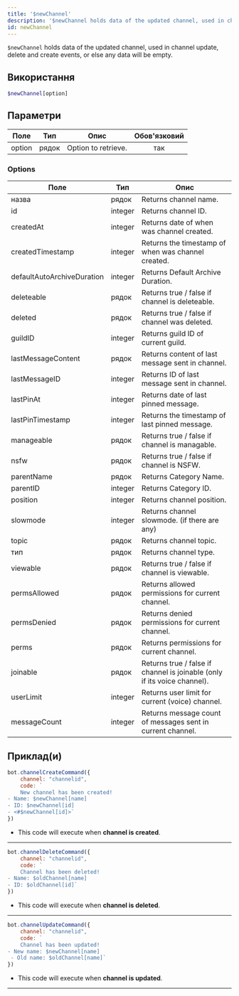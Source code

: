 ```yaml
---
title: '$newChannel'
description: '$newChannel holds data of the updated channel, used in channel update, delete and create events, or else any data will be empty.'
id: newChannel
---
```


`$newChannel` holds data of the updated channel, used in channel update, delete and create events, or else any data will be empty.

## Використання

```php
$newChannel[option]
```

## Параметри

| Поле   | Тип   | Опис                | Обов'язковий |
| ------ | ----- | ------------------- |:------------:|
| option | рядок | Option to retrieve. |     так      |


### Options

| Поле                       | Тип     | Опис                                                                     |
| -------------------------- | ------- | ------------------------------------------------------------------------ |
| назва                      | рядок   | Returns channel name.                                                    |
| id                         | integer | Returns channel ID.                                                      |
| createdAt                  | integer | Returns date of when was channel created.                                |
| createdTimestamp           | integer | Returns the timestamp of when was channel created.                       |
| defaultAutoArchiveDuration | integer | Returns Default Archive Duration.                                        |
| deleteable                 | рядок   | Returns true / false if channel is deleteable.                           |
| deleted                    | рядок   | Returns true / false if channel was deleted.                             |
| guildID                    | integer | Returns guild ID of current guild.                                       |
| lastMessageContent         | рядок   | Returns content of last message sent in channel.                         |
| lastMessageID              | integer | Returns ID of last message sent in channel.                              |
| lastPinAt                  | integer | Returns date of last pinned message.                                     |
| lastPinTimestamp           | integer | Returns the timestamp of last pinned message.                            |
| manageable                 | рядок   | Returns true / false if channel is managable.                            |
| nsfw                       | рядок   | Returns true / false if channel is NSFW.                                 |
| parentName                 | рядок   | Returns Category Name.                                                   |
| parentID                   | integer | Returns Category ID.                                                     |
| position                   | integer | Returns channel position.                                                |
| slowmode                   | integer | Returns channel slowmode. (if there are any)                             |
| topic                      | рядок   | Returns channel topic.                                                   |
| тип                        | рядок   | Returns channel type.                                                    |
| viewable                   | рядок   | Returns true / false if channel is viewable.                             |
| permsAllowed               | рядок   | Returns allowed permissions for current channel.                         |
| permsDenied                | рядок   | Returns denied permissions for current channel.                          |
| perms                      | рядок   | Returns permissions for current channel.                                 |
| joinable                   | рядок   | Returns true / false if channel is joinable (only if its voice channel). |
| userLimit                  | integer | Returns user limit for current (voice) channel.                          |
| messageCount               | integer | Returns message count of messages sent in current channel.               |

## Приклад(и)
```js
bot.channelCreateCommand({
    channel: "channelid",
    code: `
    New channel has been created!
- Name: $newChannel[name]
- ID: $newChannel[id]
- <#$newChannel[id]>`
})
```
- This code will execute when __channel is created__.
---
```js
bot.channelDeleteCommand({
    channel: "channelid",
    code: `
    Channel has been deleted!
- Name: $oldChannel[name]
- ID: $oldChannel[id]`
})
```
- This code will execute when __channel is deleted__.
---
```js
bot.channelUpdateCommand({
    channel: "channelid",
    code: `
    Channel has been updated!
- New name: $newChannel[name]
 - Old name: $oldChannel[name]`
})
```
- This code will execute when __channel is updated__.
---